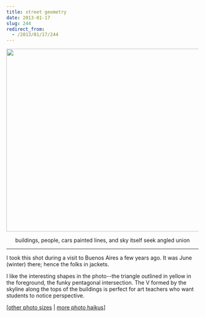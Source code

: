 ```yaml
---
title: street geometry
date: 2013-01-17
slug: 244
redirect_from:
  - /2013/01/17/244
---
```


<a href="http://www.flickr.com/photos/daniel_hardman/1413111083/sizes/l/"><img class="alignnone" alt="" src="http://farm2.staticflickr.com/1080/1413111083_b93d2a3916_z.jpg" width="640" height="479" /></a>
<p style="text-align:center;">buildings, people, cars
painted lines, and sky itself
seek angled union</p>


<hr />

I took this shot during a visit to Buenos Aires a few years ago. It was June (winter) there; hence the folks in jackets.

I like the interesting shapes in the photo--the triangle outlined in yellow in the foreground, the funky pentagonal intersection. The V formed by the skyline along the tops of the buildings is perfect for art teachers who want students to notice perspective.

[<a href="http://www.flickr.com/photos/daniel_hardman/1413111083/sizes/l/" target="_blank">other photo sizes</a> | <a href="http://sivanea.com/category/photos/">more photo haikus</a>]
